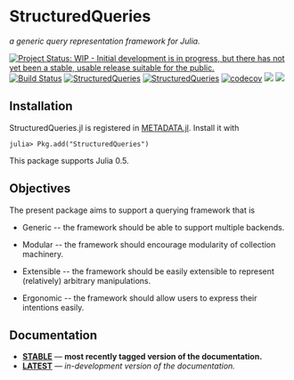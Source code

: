 # StructuredQueries

*a generic query representation framework for Julia.*

[![Project Status: WIP - Initial development is in progress, but there has not yet been a stable, usable release suitable for the public.](http://www.repostatus.org/badges/latest/wip.svg)](http://www.repostatus.org/#wip) [![Build Status](https://travis-ci.org/davidagold/StructuredQueries.jl.svg?branch=master)](https://travis-ci.org/davidagold/StructuredQueries.jl)
[![StructuredQueries](http://pkg.julialang.org/badges/StructuredQueries_0.5.svg)](http://pkg.julialang.org/?pkg=StructuredQueries)
[![StructuredQueries](http://pkg.julialang.org/badges/StructuredQueries_0.6.svg)](http://pkg.julialang.org/?pkg=StructuredQueries)
[![codecov](https://codecov.io/gh/davidagold/StructuredQueries.jl/branch/master/graph/badge.svg)](https://codecov.io/gh/davidagold/StructuredQueries.jl)
[![](https://img.shields.io/badge/docs-stable-blue.svg)](https://davidagold.github.io/StructuredQueries.jl/stable)
[![](https://img.shields.io/badge/docs-latest-blue.svg)](https://davidagold.github.io/StructuredQueries.jl/latest)


## Installation

StructuredQueries.jl is registered in [METADATA.jl](https://github.com/JuliaLang/METADATA.jl). Install it with

```
julia> Pkg.add("StructuredQueries")
```

This package supports Julia 0.5.


## Objectives

The present package aims to support a querying framework that is

* Generic -- the framework should be able to support multiple backends.

* Modular -- the framework should encourage modularity of collection machinery.

* Extensible -- the framework should be easily extensible to represent (relatively) arbitrary manipulations.

* Ergonomic -- the framework should allow users to express their intentions easily.


## Documentation

- [**STABLE**](https://davidagold.github.io/StructuredQueries.jl/stable) &mdash; **most recently tagged version of the documentation.**
- [**LATEST**](https://davidagold.github.io/StructuredQueries.jl/latest) &mdash; *in-development version of the documentation.*
